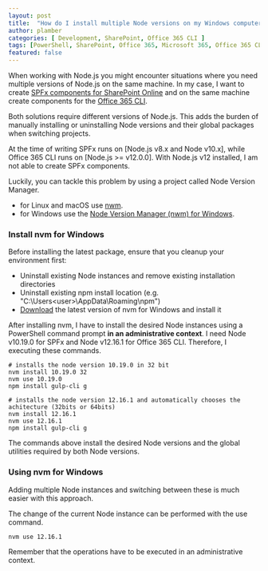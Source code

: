 ```yaml
---
layout: post
title:  "How do I install multiple Node versions on my Windows computer?"
author: plamber
categories: [ Development, SharePoint, Office 365 CLI ]
tags: [PowerShell, SharePoint, Office 365, Microsoft 365, Office 365 CLI]
featured: false
---
```

When working with Node.js you might encounter situations where you need multiple versions of Node.js on the same machine. In my case, I want to create [SPFx components for SharePoint Online](https://docs.microsoft.com/en-us/sharepoint/dev/spfx/set-up-your-development-environment) and on the same machine create components for the [Office 365 CLI](https://github.com/pnp/office365-cli).

Both solutions require different versions of Node.js. This adds the burden of manually installing or uninstalling Node versions and their global packages when switching projects. 

<div class="alert warning">
    At the time of writing SPFx runs on [Node.js v8.x and Node v10.x], while Office 365 CLI runs on [Node.js >= v12.0.0]. With Node.js v12 installed, I am not able to create SPFx components. 
</div>

Luckily, you can tackle this problem by using a project called Node Version Manager. 
- for Linux and macOS use [nwm](https://github.com/creationix/nvm). 
- for Windows use the [Node Version Manager (nwm) for Windows](https://github.com/coreybutler/nvm-windows).

### Install nvm for Windows
Before installing the latest package, ensure that you cleanup your environment first:
- Uninstall existing Node instances and remove existing installation directories
- Uninstall existing npm install location (e.g. "C:\Users\<user>\AppData\Roaming\npm")
- [Download](https://github.com/coreybutler/nvm/releases) the latest version of nvm for Windows and install it 

After installing nvm, I have to install the desired Node instances using a PowerShell command prompt <b>in an administrative context</b>. I need Node v10.19.0 for SPFx and Node v12.16.1 for Office 365 CLI. Therefore, I executing these commands.

```
# installs the node version 10.19.0 in 32 bit
nvm install 10.19.0 32 
nvm use 10.19.0
npm install gulp-cli g

# installs the node version 12.16.1 and automatically chooses the achitecture (32bits or 64bits)
nvm install 12.16.1
nvm use 12.16.1
npm install gulp-cli g
```

The commands above install the desired Node versions and the global utilities required by both Node versions.

### Using nvm for Windows
Adding multiple Node instances and switching between these is much easier with this approach.

The change of the current Node instance can be performed with the use command.

```
nvm use 12.16.1
```

Remember that the operations have to be executed in an administrative context.

